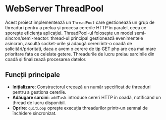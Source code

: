 # WebServer ThreadPool

Acest proiect implementează un `ThreadPool` care gestionează un grup de threaduri pentru a prelua și procesa cererile HTTP în paralel, ceea ce sporește eficiența aplicației. ThreadPool-ul folosește un model semi-sincron/semi-reactor: thread-ul principal gestionează evenimentele asincron, ascultă socket-urile și adaugă cereri într-o coadă de solicitări/prioritati, daca e avem o cerere de tip GET php are cea mai mare prioritare fata ce celelate getere. Threadurile de lucru preiau sarcinile din coadă și finalizează procesarea datelor.

## Funcții principale

- **Inițializare**: Constructorul creează un număr specificat de threaduri pentru a gestiona cererile.
- **Adăugare sarcini**: `addTask` introduce cereri HTTP în coadă, notificând un thread de lucru disponibil.
- **Oprire**: `quitLoop` oprește execuția threadurilor printr-un semnal de închidere sincronizat.


